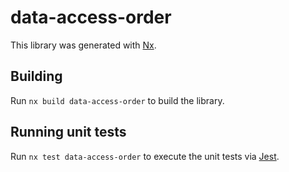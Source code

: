 # data-access-order

This library was generated with [Nx](https://nx.dev).

## Building

Run `nx build data-access-order` to build the library.

## Running unit tests

Run `nx test data-access-order` to execute the unit tests via [Jest](https://jestjs.io).
